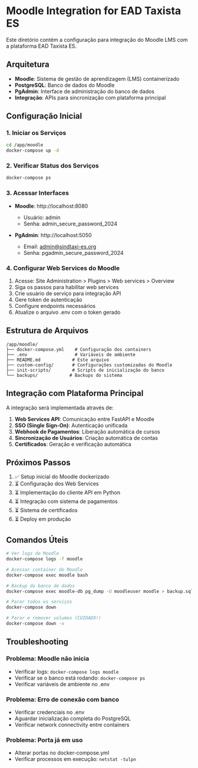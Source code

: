 # Moodle Integration for EAD Taxista ES

Este diretório contém a configuração para integração do Moodle LMS com a plataforma EAD Taxista ES.

## Arquitetura

- **Moodle**: Sistema de gestão de aprendizagem (LMS) containerizado  
- **PostgreSQL**: Banco de dados do Moodle
- **PgAdmin**: Interface de administração do banco de dados
- **Integração**: APIs para sincronização com plataforma principal

## Configuração Inicial

### 1. Iniciar os Serviços

```bash
cd /app/moodle
docker-compose up -d
```

### 2. Verificar Status dos Serviços

```bash
docker-compose ps
```

### 3. Acessar Interfaces

- **Moodle**: http://localhost:8080
  - Usuário: admin  
  - Senha: admin_secure_password_2024

- **PgAdmin**: http://localhost:5050
  - Email: admin@sindtaxi-es.org
  - Senha: pgadmin_secure_password_2024

### 4. Configurar Web Services do Moodle

1. Acesse: Site Administration > Plugins > Web services > Overview
2. Siga os passos para habilitar web services
3. Crie usuário de serviço para integração API
4. Gere token de autenticação
5. Configure endpoints necessários
6. Atualize o arquivo .env com o token gerado

## Estrutura de Arquivos

```
/app/moodle/
├── docker-compose.yml    # Configuração dos containers
├── .env                  # Variáveis de ambiente  
├── README.md            # Este arquivo
├── custom-config/       # Configurações customizadas do Moodle
├── init-scripts/        # Scripts de inicialização do banco
└── backups/            # Backups do sistema
```

## Integração com Plataforma Principal

A integração será implementada através de:

1. **Web Services API**: Comunicação entre FastAPI e Moodle
2. **SSO (Single Sign-On)**: Autenticação unificada  
3. **Webhook de Pagamentos**: Liberação automática de cursos
4. **Sincronização de Usuários**: Criação automática de contas
5. **Certificados**: Geração e verificação automática

## Próximos Passos

1. ✅ Setup inicial do Moodle dockerizado
2. ⏳ Configuração dos Web Services  
3. ⏳ Implementação do cliente API em Python
4. ⏳ Integração com sistema de pagamentos
5. ⏳ Sistema de certificados
6. ⏳ Deploy em produção

## Comandos Úteis

```bash
# Ver logs do Moodle
docker-compose logs -f moodle

# Acessar container do Moodle
docker-compose exec moodle bash

# Backup do banco de dados
docker-compose exec moodle-db pg_dump -U moodleuser moodle > backup.sql

# Parar todos os serviços
docker-compose down

# Parar e remover volumes (CUIDADO!)
docker-compose down -v
```

## Troubleshooting

### Problema: Moodle não inicia
- Verificar logs: `docker-compose logs moodle`
- Verificar se o banco está rodando: `docker-compose ps`
- Verificar variáveis de ambiente no .env

### Problema: Erro de conexão com banco
- Verificar credenciais no .env
- Aguardar inicialização completa do PostgreSQL
- Verificar network connectivity entre containers

### Problema: Porta já em uso
- Alterar portas no docker-compose.yml
- Verificar processos em execução: `netstat -tulpn`